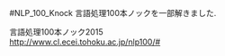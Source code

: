 #NLP_100_Knock
言語処理100本ノックを一部解きました.</br>

言語処理100本ノック2015</br>
http://www.cl.ecei.tohoku.ac.jp/nlp100/#
